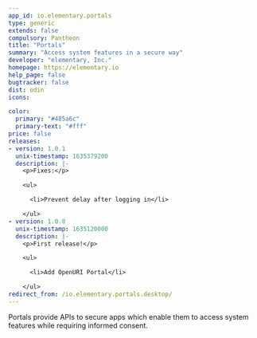 ```yaml
---
app_id: io.elementary.portals
type: generic
extends: false
compulsory: Pantheon
title: "Portals"
summary: "Access system features in a secure way"
developer: "elementary, Inc."
homepage: https://elementary.io
help_page: false
bugtracker: false
dist: odin
icons:

color:
  primary: "#485a6c"
  primary-text: "#fff"
price: false
releases:
- version: 1.0.1
  unix-timestamp: 1635379200
  description: |-
    <p>Fixes:</p>

    <ul>

      <li>Prevent delay after logging in</li>

    </ul>
- version: 1.0.0
  unix-timestamp: 1635120000
  description: |-
    <p>First release!</p>

    <ul>

      <li>Add OpenURI Portal</li>

    </ul>
redirect_from: /io.elementary.portals.desktop/
---
```


<p>Portals provide APIs to secure apps which enable them to access system features while requiring informed consent.</p>